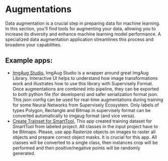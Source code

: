 # Augmentations
Data augmentation is a crucial step in preparing data for machine learning. In this section, you'll find tools for augmenting your data, allowing you to increase its diversity and enhance machine learning model performance. A specialized data augmentation application streamlines this process and broadens your capabilities.

## Example apps:
* [ImgAug Studio.](https://app.supervisely.com/ecosystem/apps/imgaug-studio?id=70) ImgAug Studio is a wrapper around great ImgAug Library. Interactive UI helps to understand how image transformations work and illustrates how to use this library with Supervisely Format.
Once augmentations are combined into pipeline, they can be exported to both python file (for developers) and safer serialization format json. This json config can be used for real-time augmentations during training for some Neural Networks from Supervisely Ecosystem.
Only labels of types Polygon, Rectangle and Bitmap in supervisely format can be converted automatically to imgaug format (and vice versa).
* [Create Trainset for SmartTool.](https://app.supervisely.com/ecosystem/apps/create-trainset-for-smarttool?id=19)
This app created training dataset for SmartTool from labeled project. All classes in the input project have to be Bitmaps. Please, use app Rasterize objects on images to raster all objects and prepare correct object masks. It is crucial for this app.
All classes will be converted to a single class, then instances crop will be performed and then positive/negative points will be randomly generated.